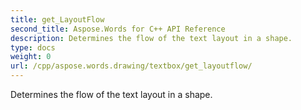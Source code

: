 ```yaml
---
title: get_LayoutFlow
second_title: Aspose.Words for C++ API Reference
description: Determines the flow of the text layout in a shape. 
type: docs
weight: 0
url: /cpp/aspose.words.drawing/textbox/get_layoutflow/
---
```


Determines the flow of the text layout in a shape. 


